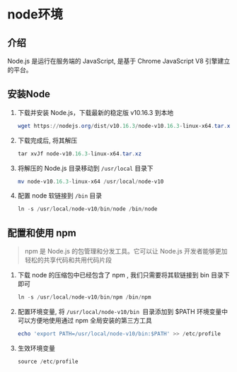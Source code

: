# node环境

## 介绍

Node.js 是运行在服务端的 JavaScript, 是基于 Chrome JavaScript V8 引擎建立的平台。

## 安装Node

1. 下载并安装 Node.js，下载最新的稳定版 v10.16.3 到本地

    ```powershell
    wget https://nodejs.org/dist/v10.16.3/node-v10.16.3-linux-x64.tar.xz
    ```

2. 下载完成后, 将其解压

   ```powershell
   tar xvJf node-v10.16.3-linux-x64.tar.xz
   ```

3. 将解压的 Node.js 目录移动到 `/usr/local` 目录下

   ```powershell
   mv node-v10.16.3-linux-x64 /usr/local/node-v10
   ```

4. 配置 node 软链接到 `/bin` 目录

   ```powershell
   ln -s /usr/local/node-v10/bin/node /bin/node
   ```

## 配置和使用 npm

> npm 是 Node.js 的包管理和分发工具。它可以让 Node.js 开发者能够更加轻松的共享代码和共用代码片段

1. 下载 node 的压缩包中已经包含了 npm , 我们只需要将其软链接到 bin 目录下即可

    ```powershell
    ln -s /usr/local/node-v10/bin/npm /bin/npm
    ```

2. 配置环境变量, 将 `/usr/local/node-v10/bin `目录添加到 $PATH 环境变量中可以方便地使用通过 npm 全局安装的第三方工具

    ```powershell
    echo 'export PATH=/usr/local/node-v10/bin:$PATH' >> /etc/profile
    ```

3. 生效环境变量

    ```powershell
    source /etc/profile
    ```
